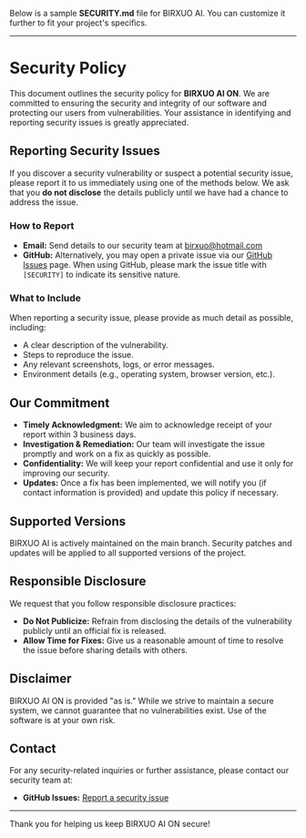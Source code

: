 Below is a sample **SECURITY.md** file for BIRXUO AI. You can customize it further to fit your project's specifics.

---

# Security Policy

This document outlines the security policy for **BIRXUO AI ON**. We are committed to ensuring the security and integrity of our software and protecting our users from vulnerabilities. Your assistance in identifying and reporting security issues is greatly appreciated.

## Reporting Security Issues

If you discover a security vulnerability or suspect a potential security issue, please report it to us immediately using one of the methods below. We ask that you **do not disclose** the details publicly until we have had a chance to address the issue.

### How to Report

- **Email:** Send details to our security team at [birxuo@hotmail.com](mailto:BIRXUO@hotmail.com)
- **GitHub:** Alternatively, you may open a private issue via our [GitHub Issues](https://github.com/Birxuo/BirxuoAI/issues) page. When using GitHub, please mark the issue title with `[SECURITY]` to indicate its sensitive nature.

### What to Include

When reporting a security issue, please provide as much detail as possible, including:
- A clear description of the vulnerability.
- Steps to reproduce the issue.
- Any relevant screenshots, logs, or error messages.
- Environment details (e.g., operating system, browser version, etc.).

## Our Commitment

- **Timely Acknowledgment:** We aim to acknowledge receipt of your report within 3 business days.
- **Investigation & Remediation:** Our team will investigate the issue promptly and work on a fix as quickly as possible.
- **Confidentiality:** We will keep your report confidential and use it only for improving our security.
- **Updates:** Once a fix has been implemented, we will notify you (if contact information is provided) and update this policy if necessary.

## Supported Versions

BIRXUO AI is actively maintained on the main branch. Security patches and updates will be applied to all supported versions of the project.

## Responsible Disclosure

We request that you follow responsible disclosure practices:
- **Do Not Publicize:** Refrain from disclosing the details of the vulnerability publicly until an official fix is released.
- **Allow Time for Fixes:** Give us a reasonable amount of time to resolve the issue before sharing details with others.

## Disclaimer

BIRXUO AI ON is provided "as is." While we strive to maintain a secure system, we cannot guarantee that no vulnerabilities exist. Use of the software is at your own risk.

## Contact

For any security-related inquiries or further assistance, please contact our security team at:
- **GitHub Issues:** [Report a security issue](https://github.com/Birxuo/Birxuo/issues)

---

Thank you for helping us keep BIRXUO AI ON secure!
